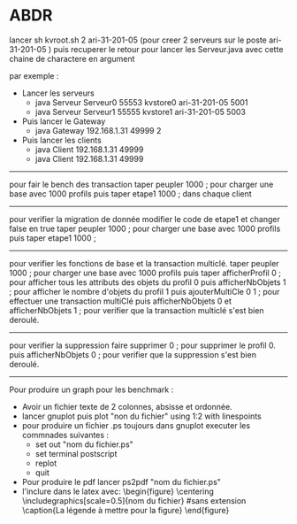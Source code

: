 ABDR
====
lancer sh kvroot.sh 2 ari-31-201-05 (pour creer 2 serveurs sur le poste ari-31-201-05 )
puis recuperer le retour pour lancer les Serveur.java avec cette chaine de charactere en argument

par exemple :
- Lancer les serveurs
	- java Serveur Serveur0 55553 kvstore0 ari-31-201-05 5001
	- java Serveur Serveur1 55555 kvstore1 ari-31-201-05 5003
- Puis lancer le Gateway
	- java Gateway 192.168.1.31 49999 2
- Puis lancer les clients
	- java Client 192.168.1.31 49999
	- java Client 192.168.1.31 49999

-------------------
pour fair le bench des transaction
	taper peupler 1000		; pour charger une base avec 1000 profils
puis 	taper etape1 1000 	; dans chaque client

-------------------
pour verifier la migration de donnée
modifier le code de etape1 et changer false en true
	taper peupler 1000		; pour charger une base avec 1000 profils
puis 	taper etape1 1000	; 

-------------------------
pour verifier les fonctions de base et la transaction multiclé.
	taper peupler 1000	; pour charger une base avec 1000 profils
puis 	taper afficherProfil 0	; pour afficher tous les attributs des objets du profil 0
puis	afficherNbObjets 1	; pour afficher le nombre d'objets du profil 1
puis 	ajouterMultiCle 0 1	; pour effectuer une transaction multiClé
puis	afficherNbObjets 0
et	afficherNbObjets 1	; pour verifier que la transaction multiclé s'est bien deroulé.

-------------------------
pour verifier la suppression
faire 	supprimer 0		; pour supprimer le profil 0.
puis 	afficherNbObjets 0	; pour verifier que la suppression s'est bien deroulé.

-------------------------
Pour produire un graph pour les benchmark :

- Avoir un fichier texte de 2 colonnes, absisse et ordonnée.
- lancer gnuplot puis plot "non du fichier" using 1:2 with linespoints
- pour produire un fichier .ps toujours dans gnuplot executer les commnades suivantes :
  - set out "nom du fichier.ps"
  - set terminal postscript
  - replot
  - quit
- Pour produire le pdf lancer ps2pdf "nom du fichier.ps"
- l'inclure dans le latex avec:
  \begin{figure}
    \centering
    \includegraphics[scale=0.5]{nom du fichier} #sans extension
    \caption{La légende à mettre pour la figure}
  \end{figure}
